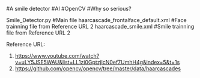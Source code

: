 #A smile detector 
#AI #OpenCV #Why so serious?

Smile_Detector.py                           #Main file
haarcascade_frontalface_default.xml         #Face trainning file from Reference URL 2
haarcascade_smile.xml                       #Smile trainning file from Reference URL 2

Reference URL: 
1. https://www.youtube.com/watch?v=uLY5JSE5WAU&list=LL1zi0GptzjlcN0ef7UmhH4g&index=5&t=1s
2. https://github.com/opencv/opencv/tree/master/data/haarcascades